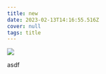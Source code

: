 ```yaml
---
title: new
date: 2023-02-13T14:16:55.516Z
cover: null
tags: title
---
```

![](/assets/bg.jpg)



a﻿sdf